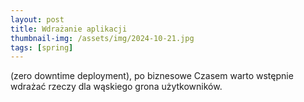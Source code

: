 ```yaml
---
layout: post
title: Wdrażanie aplikacji
thumbnail-img: /assets/img/2024-10-21.jpg
tags: [spring]
---
```


(zero downtime deployment), po biznesowe Czasem warto wstępnie wdrażać rzeczy dla wąskiego grona użytkowników.